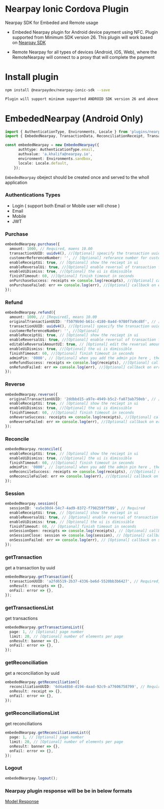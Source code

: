 # Nearpay Ionic Cordova Plugin

Nearpay SDK for Embeded and Remote usage

- Embeded Nearpay plugin for Android device payment using NFC. Plugin supported from
  Minimum SDK version 26. This plugin will work based on
  [Nearpay SDK](https://docs.nearpay.io/sdk/)

- Remote Nearpay for all types of devices (Android, iOS, Web), where the RemoteNearpay will
  connect to a proxy that will complete the payment

# Install plugin

```bash
npm install @nearpaydev/nearpay-ionic-sdk --save

Plugin will support minimum supported ANDROID SDK version 26 and above only.
```

# EmbededNearpay (Android Only)

```typescript
import { AuthenticationType, Environments, Locale } from 'plugins/nearpay-ionic-cordova-sdk/www/definitions';
import { EmbededNearpay, TransactionData, ReconciliationReceipt, TransactionBannerList, ReconciliationBannerList } from 'plugins/nearpay-ionic-cordova-sdk/www/NearpayCordovaSDK';

const embededNearpay = new EmbededNearpay({
      authtype: AuthenticationType.email,
      authvalue: 'a.khalifa@nearpay.io',
      environment: Environments.sandbox,
      locale: Locale.default,
    });
```

`EmbededNearpay` obeject should be created once and served to the wholl application

### Authentications Types

- Login ( support both Email or Mobile user will chose )
- Email
- Mobile
- JWT

### Purchase

```typescript
embededNearpay.purchase({
  amount: 1000, // Required, maens 10.00
  transactionUUID: uuidv4(), //[Optional] speacify the transaction uuid
  customerReferenceNumber: '', // [Optional] referance number for customer use only
  enableReceiptUi: true, // [Optional] show the reciept in ui
  enableReversalUi: true, //[Optional] enable reversal of transaction from ui
  enableUiDismiss: true, //[Optional] the ui is dimissible
  finishTimeout: 60, //[Optional] finish timeout in seconds
  onPurchaseSuccess: receipts => console.log(receipts), //[Optional] callback on suceess
  onPurchaseFailed: err => console.log(err), //[Optional] callback on error
});
```

### Refund

```typescript
embededNearpay.refund({
  amount: 1000, // [Required], means 10.00
  originalTransactionUUID: 'f5079b9d-b61c-4180-8a4d-9780f7a9cd8f', // [Required] the orginal trnasaction uuid that you want to refund
  transactionUUID: uuidv4(), //[Optional] speacify the transaction uuid
  customerReferenceNumber: '', //[Optional]
  enableReceiptUi: true, // [Optional] show the reciept in ui
  enableReversalUi: true, //[Optional] enable reversal of transaction from ui
  editableReversalAmountUI: true, // [Optional] edit the reversal amount from uid
  enableUiDismiss: true, //[Optional] the ui is dimissible
  finishTimeout: 60, //[Optional] finish timeout in seconds
  adminPin: '0000', // [Optional] when you add the admin pin here , the UI for admin pin won't be shown.
  onRefundSuccess: receipts => console.log(receipts), //[Optional] callback on suceess
  onRefundFailed: err => console.log(err), //[Optional] callback on error
});
```

### Reverse

```typescript
embededNearpay.reverse({
  originalTransactionUUID: '2ddbbd15-a97e-4949-b5c2-fa073ab750eb', // [Required] the orginal trnasaction uuid that you want to reverse
  enableReceiptUi: true, // [Optional] show the reciept in ui
  enableUiDismiss: true, //[Optional] the ui is dimissible
  finishTimeout: 60, //[Optional] finish timeout in seconds
  onReverseSuccess: receipts => console.log(receipts), //[Optional] callback on suceess
  onReverseFailed: err => console.log(err), //[Optional] callback on error
});
```

### Reconcile

```typescript
embededNearpay.reconcile({
  enableReceiptUi: true, // [Optional] show the reciept in ui
  enableUiDismiss: true, //[Optional] the ui is dimissible
  finishTimeout: 60, //[Optional] finish timeout in seconds
  adminPin: '0000', // [optional] when you add the admin pin here , the UI for admin pin won't be shown.
  onReconcileSuccess: receipts => console.log(receipts), //[Optional] callback on suceess
  onReconcileFailed: err => console.log(err), //[Optional] callback on error
});
```

### Session

```typescript
embededNearpay.session({
  sessionID: 'ea5e30d4-54c7-4ad9-8372-f798259ff589', // Required
  enableReceiptUi: true, // [Optional] show the reciept in ui
  enableReversalUi: true, // [Optional] enable reversal of transaction from ui
  enableUiDismiss: true, // [Optional] the ui is dimissible
  finishTimeout: 60, // [Optional] finish timeout in seconds
  onSessionOpen: receipts => console.log(receipts), // [Optional] callback on session open
  onSessionClose: session => console.log(session), // [Optional] callback on session close
  onSessionFailed: err => console.log(err), // [Optional] callback on session error
});
```

### getTransaction

get a transaction by uuid

```typescript
embededNearpay.getTransaction({
  transactionUUID: 'a2fd6519-2b37-4336-be6d-5520bb3b6427', // Required, transaction uuid to fetch
  onResult: receipts => {},
  onFail: error => {},
});
```

### getTransactionsList

get transactions

```typescript
embededNearpay.getTransactionsList({
  page: 1, // [Optional] page number
  limit: 20, // [Optional] number of elements per page
  onResult: banner => {},
  onFail: error => {},
});
```

### getReconciliation

get a reconciliation by uuid

```typescript
embededNearpay.getReconciliation({
  reconciliationUUID: '6d4a48b8-d194-4aad-92c9-a77606758799', // Required, reconciliation uuid to fetch
  onResult: receipt => {},
  onFail: error => {},
});
```

### getReconciliationsList

get reconciliations

```typescript
embededNearpay.getReconciliationsList({
  page: 1, // [Optional] page number
  limit: 20, // [Optional] number of elements per page
  onResult: banner => {},
  onFail: error => {},
});
```

### Logout

```typescript
embededNearpay.logout();
```

### Nearpay plugin response will be be in below formats

[Model Response](https://docs.nearpay.io/sdk/sdk-models)
